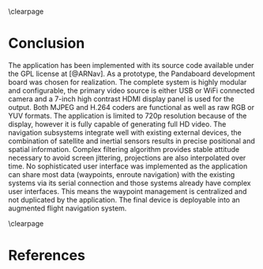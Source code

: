 \clearpage

# Conclusion

The application has been implemented with its source code available under the GPL license at [@ARNav].
As a prototype, the Pandaboard development board was chosen for realization.
The complete system is highly modular and configurable, the primary video source
is either USB or WiFi connected camera and a 7-inch high contrast HDMI display panel is used for the output.
Both MJPEG and H.264 coders are functional as well as raw RGB or YUV formats.
The application is limited to 720p resolution because of the display, however it is fully capable of generating full HD video.
The navigation subsystems integrate well with existing external devices, the combination of satellite and inertial sensors results in precise positional and spatial information.
Complex filtering algorithm provides stable attitude necessary to avoid screen jittering, projections are also interpolated over time.
No sophisticated user interface was implemented as the application can share most data (waypoints, enroute navigation) with the existing systems via its serial connection
and those systems already have complex user interfaces. This means the waypoint management is centralized and not duplicated by the application.
The final device is deployable into an augmented flight navigation system.

\clearpage

# References

